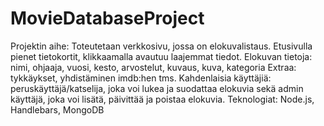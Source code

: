 # MovieDatabaseProject
Projektin aihe: Toteutetaan verkkosivu, jossa on elokuvalistaus. Etusivulla pienet tietokortit, klikkaamalla avautuu laajemmat tiedot.
Elokuvan tietoja:
nimi,
ohjaaja,
vuosi,
kesto,
arvostelut,
kuvaus,
kuva,
kategoria 
Extraa: tykkäykset, yhdistäminen imdb:hen tms.
Kahdenlaisia käyttäjiä: peruskäyttäjä/katselija, joka voi lukea ja suodattaa elokuvia sekä admin käyttäjä, joka voi lisätä, päivittää ja poistaa elokuvia.
Teknologiat: Node.js, Handlebars, MongoDB
